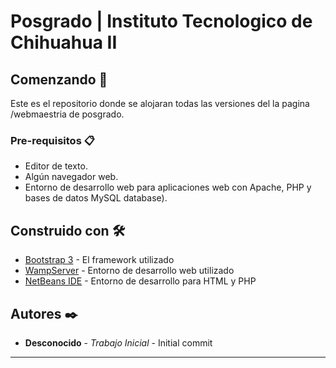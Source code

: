 # Posgrado | Instituto Tecnologico de Chihuahua II
## Comenzando 🚀

Este es el repositorio donde se alojaran todas las versiones del la pagina /webmaestria de posgrado.


### Pre-requisitos 📋

* Editor de texto.
* Algún navegador web.
* Entorno de desarrollo web para aplicaciones web con Apache, PHP y bases de datos MySQL database).


## Construido con 🛠️

* [Bootstrap 3](https://getbootstrap.com/docs/3.3/) - El framework utilizado
* [WampServer](http://www.wampserver.com/en/) - Entorno de desarrollo web utilizado
* [NetBeans IDE](https://netbeans.org/downloads/8.0.2/) - Entorno de desarrollo para HTML y PHP


## Autores ✒️


* **Desconocido** - *Trabajo Inicial* - []() Initial commit

---
